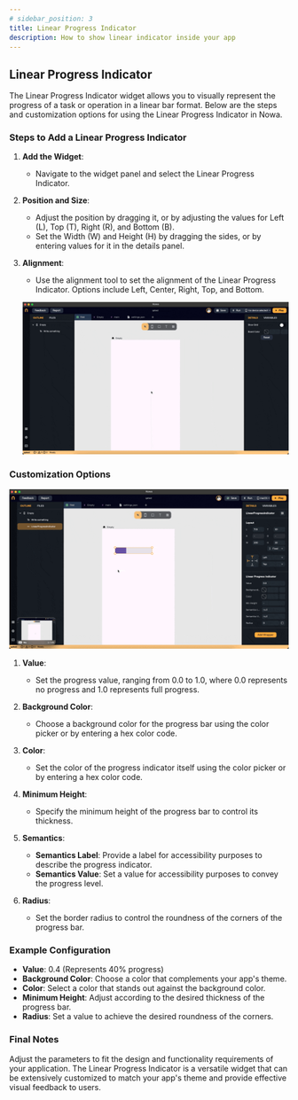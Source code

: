 ```yaml
---
# sidebar_position: 3
title: Linear Progress Indicator 
description: How to show linear indicator inside your app
---
```


## Linear Progress Indicator

The Linear Progress Indicator widget allows you to visually represent the progress of a task or operation in a linear bar format. Below are the steps and customization options for using the Linear Progress Indicator in Nowa.

### Steps to Add a Linear Progress Indicator

1. **Add the Widget**:
   - Navigate to the widget panel and select the Linear Progress Indicator.

2. **Position and Size**:
   - Adjust the position by dragging it, or by adjusting the values for Left (L), Top (T), Right (R), and Bottom (B).
   - Set the Width (W) and Height (H) by dragging the sides, or by entering values for it in the details panel.

3. **Alignment**:
   - Use the alignment tool to set the alignment of the Linear Progress Indicator. Options include Left, Center, Right, Top, and Bottom.

   ![](./img/linear_progress/drop_linear.gif)

### Customization Options

   ![](./img/linear_progress/change_height.gif)


1. **Value**:
   - Set the progress value, ranging from 0.0 to 1.0, where 0.0 represents no progress and 1.0 represents full progress.

2. **Background Color**:
   - Choose a background color for the progress bar using the color picker or by entering a hex color code.

3. **Color**:
   - Set the color of the progress indicator itself using the color picker or by entering a hex color code.

4. **Minimum Height**:
   - Specify the minimum height of the progress bar to control its thickness.

5. **Semantics**:
   - **Semantics Label**: Provide a label for accessibility purposes to describe the progress indicator.
   - **Semantics Value**: Set a value for accessibility purposes to convey the progress level.

6. **Radius**:
   - Set the border radius to control the roundness of the corners of the progress bar.

### Example Configuration

- **Value**: 0.4 (Represents 40% progress)
- **Background Color**: Choose a color that complements your app's theme.
- **Color**: Select a color that stands out against the background color.
- **Minimum Height**: Adjust according to the desired thickness of the progress bar.
- **Radius**: Set a value to achieve the desired roundness of the corners.

### Final Notes

Adjust the parameters to fit the design and functionality requirements of your application. The Linear Progress Indicator is a versatile widget that can be extensively customized to match your app's theme and provide effective visual feedback to users.
